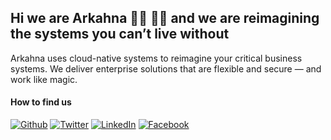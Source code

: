 ## Hi we are Arkahna 🧙‍♀️ 🧙‍♂️ and we are reimagining the systems you can’t live without


Arkahna uses cloud-native systems to reimagine your critical business systems. We deliver enterprise solutions that are flexible and secure — and work like magic.  

#### How to find us
<p><a href="https://github.com/arkahna" target="_blank"><img alt="Github" src="https://img.shields.io/badge/GitHub-%2312100E.svg?&style=for-the-badge&logo=Github&logoColor=white" /></a> <a href="https://twitter.com/ArkahnaAU" target="_blank"><img alt="Twitter" src="https://img.shields.io/badge/twitter-%231DA1F2.svg?&style=for-the-badge&logo=twitter&logoColor=white" /></a> <a href="https://www.linkedin.com/company/arkahna" target="_blank"><img alt="LinkedIn" src="https://img.shields.io/badge/linkedin-%230077B5.svg?&style=for-the-badge&logo=linkedin&logoColor=white" /></a> <a href="https://www.facebook.com/arkahna" target="_blank"><img alt="Facebook" src="https://img.shields.io/badge/Facebook-1877F2?style=for-the-badge&logo=facebook&logoColor=white" /></a> 
  
  
</p>
